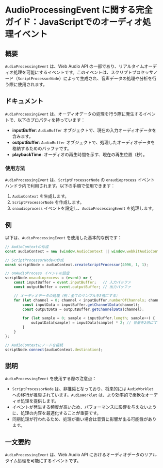 <!--
Meta Description: # AudioProcessingEvent に関する完全ガイド：JavaScriptでのオーディオ処理イベント ## 概要 `AudioProcessingEvent` は、Web Audio API の一部であり、リアルタイムオーディオ処理を可能にするイベントです。このイベントは、スクリプトプロ...
Meta Keywords: audioprocessingevent, inputbuffer, const, audiocontext, channel
-->

# AudioProcessingEvent に関する完全ガイド：JavaScriptでのオーディオ処理イベント

## 概要
`AudioProcessingEvent` は、Web Audio API の一部であり、リアルタイムオーディオ処理を可能にするイベントです。このイベントは、スクリプトプロセッサノード（`ScriptProcessorNode`）によって生成され、音声データの処理や分析を行う際に使用されます。

## ドキュメント
`AudioProcessingEvent` は、オーディオデータの処理を行う際に発生するイベントで、以下のプロパティを持っています：

- **inputBuffer**: `AudioBuffer` オブジェクトで、現在の入力オーディオデータを含みます。
- **outputBuffer**: `AudioBuffer` オブジェクトで、処理したオーディオデータを格納するためのバッファです。
- **playbackTime**: オーディオの再生時間を示す、現在の再生位置（秒）。

### 使用方法
`AudioProcessingEvent` は、`ScriptProcessorNode` の `onaudioprocess` イベントハンドラ内で利用されます。以下の手順で使用できます：

1. `AudioContext` を生成します。
2. `ScriptProcessorNode` を作成します。
3. `onaudioprocess` イベントを設定し、`AudioProcessingEvent` を処理します。

## 例
以下は、`AudioProcessingEvent` を使用した基本的な例です：

```javascript
// AudioContextの作成
const audioContext = new (window.AudioContext || window.webkitAudioContext)();

// ScriptProcessorNodeの作成
const scriptNode = audioContext.createScriptProcessor(4096, 1, 1);

// onAudioProcess イベントの設定
scriptNode.onaudioprocess = (event) => {
    const inputBuffer = event.inputBuffer;   // 入力バッファ
    const outputBuffer = event.outputBuffer; // 出力バッファ

    // オーディオデータの処理（例：全てのサンプルを2倍にする）
    for (let channel = 0; channel < inputBuffer.numberOfChannels; channel++) {
        const inputData = inputBuffer.getChannelData(channel);
        const outputData = outputBuffer.getChannelData(channel);
        
        for (let sample = 0; sample < inputBuffer.length; sample++) {
            outputData[sample] = inputData[sample] * 2; // 音量を2倍にする
        }
    }
};

// AudioContextにノードを接続
scriptNode.connect(audioContext.destination);
```

## 説明
`AudioProcessingEvent` を使用する際の注意点：

- `ScriptProcessorNode` は、非推奨となっており、将来的には `AudioWorklet` への移行が推奨されています。`AudioWorklet` は、より効率的で柔軟なオーディオ処理を提供します。
- イベントが発生する頻度が高いため、パフォーマンスに影響を与えないように、処理の内容を最適化することが重要です。
- 同期処理が行われるため、処理が重い場合は音質に影響が出る可能性があります。

## 一文要約
`AudioProcessingEvent` は、Web Audio API におけるオーディオデータのリアルタイム処理を可能にするイベントです。
